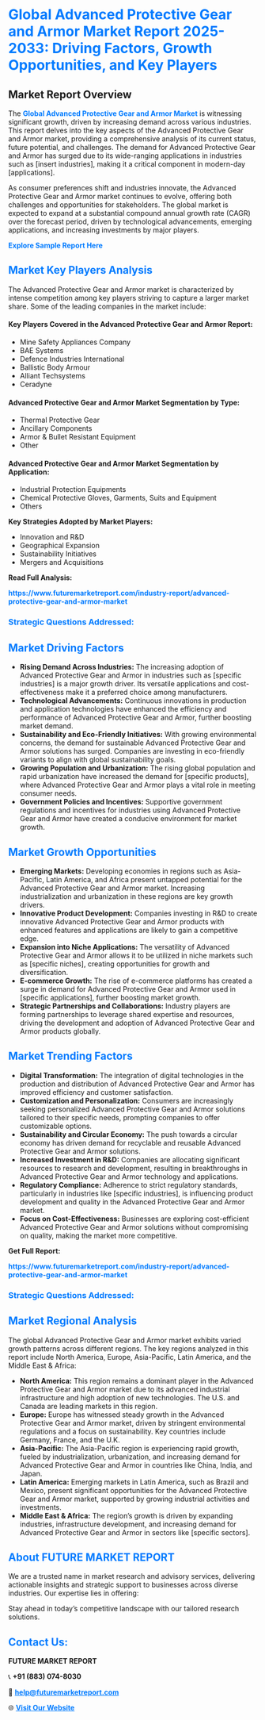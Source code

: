 <h1 style="color: #007BFF;">Global Advanced Protective Gear and Armor Market Report 2025-2033: Driving Factors, Growth Opportunities, and Key Players</h1>

<section id="overview">
<h2>Market Report Overview</h2>
<p>The <a href="https://www.futuremarketreport.com/industry-report/advanced-protective-gear-and-armor-market" style="color: #007BFF; text-decoration: none;"><strong>Global Advanced Protective Gear and Armor Market</strong></a> is witnessing significant growth, driven by increasing demand across various industries. This report delves into the key aspects of the Advanced Protective Gear and Armor market, providing a comprehensive analysis of its current status, future potential, and challenges. The demand for Advanced Protective Gear and Armor has surged due to its wide-ranging applications in industries such as [insert industries], making it a critical component in modern-day [applications].</p>
<p>As consumer preferences shift and industries innovate, the Advanced Protective Gear and Armor market continues to evolve, offering both challenges and opportunities for stakeholders. The global market is expected to expand at a substantial compound annual growth rate (CAGR) over the forecast period, driven by technological advancements, emerging applications, and increasing investments by major players.</p>
</section>

<section id="overview">
<p><a href="https://www.futuremarketreport.com/request-sample/reportId=63098" style="color: #007BFF; text-decoration: none;"><strong>Explore Sample Report Here</strong></a></p>
</section>

<section id="key-players">
<h2 style="color: #007BFF;">Market Key Players Analysis</h2>
<p>The Advanced Protective Gear and Armor market is characterized by intense competition among key players striving to capture a larger market share. Some of the leading companies in the market include:</p>
<h4>Key Players Covered in the Advanced Protective Gear and Armor Report:</h4>
<ul><li>Mine Safety Appliances Company</li><li>BAE Systems</li><li>Defence Industries International</li><li>Ballistic Body Armour</li><li>Alliant Techsystems</li><li>Ceradyne</li></ul>
<h4>Advanced Protective Gear and Armor Market Segmentation by Type:</h4>
<ul><li>Thermal Protective Gear</li><li>Ancillary Components</li><li>Armor &amp; Bullet Resistant Equipment</li><li>Other</li></ul>

<h4>Advanced Protective Gear and Armor Market Segmentation by Application:</h4>
<ul><li>Industrial Protection Equipments</li><li>Chemical Protective Gloves, Garments, Suits and Equipment</li><li>Others</li></ul>
<p><strong>Key Strategies Adopted by Market Players:</strong></p>
<ul>
<li>Innovation and R&D</li>
<li>Geographical Expansion</li>
<li>Sustainability Initiatives</li>
<li>Mergers and Acquisitions</li>
</ul>
</section>

<section>
<p><strong>Read Full Analysis: </strong></p><a href="https://www.futuremarketreport.com/industry-report/advanced-protective-gear-and-armor-market" style="color: #007BFF; text-decoration: none;"><strong>https://www.futuremarketreport.com/industry-report/advanced-protective-gear-and-armor-market</strong></a>
<h3 style="color: #007BFF;">Strategic Questions Addressed:</h3>
</section>

<section id="driving-factors">
<h2 style="color: #007BFF;">Market Driving Factors</h2>
<ul>
<li><strong>Rising Demand Across Industries:</strong> The increasing adoption of Advanced Protective Gear and Armor in industries such as [specific industries] is a major growth driver. Its versatile applications and cost-effectiveness make it a preferred choice among manufacturers.</li>
<li><strong>Technological Advancements:</strong> Continuous innovations in production and application technologies have enhanced the efficiency and performance of Advanced Protective Gear and Armor, further boosting market demand.</li>
<li><strong>Sustainability and Eco-Friendly Initiatives:</strong> With growing environmental concerns, the demand for sustainable Advanced Protective Gear and Armor solutions has surged. Companies are investing in eco-friendly variants to align with global sustainability goals.</li>
<li><strong>Growing Population and Urbanization:</strong> The rising global population and rapid urbanization have increased the demand for [specific products], where Advanced Protective Gear and Armor plays a vital role in meeting consumer needs.</li>
<li><strong>Government Policies and Incentives:</strong> Supportive government regulations and incentives for industries using Advanced Protective Gear and Armor have created a conducive environment for market growth.</li>
</ul>
</section>

<section id="growth-opportunities">
<h2 style="color: #007BFF;">Market Growth Opportunities</h2>
<ul>
<li><strong>Emerging Markets:</strong> Developing economies in regions such as Asia-Pacific, Latin America, and Africa present untapped potential for the Advanced Protective Gear and Armor market. Increasing industrialization and urbanization in these regions are key growth drivers.</li>
<li><strong>Innovative Product Development:</strong> Companies investing in R&D to create innovative Advanced Protective Gear and Armor products with enhanced features and applications are likely to gain a competitive edge.</li>
<li><strong>Expansion into Niche Applications:</strong> The versatility of Advanced Protective Gear and Armor allows it to be utilized in niche markets such as [specific niches], creating opportunities for growth and diversification.</li>
<li><strong>E-commerce Growth:</strong> The rise of e-commerce platforms has created a surge in demand for Advanced Protective Gear and Armor used in [specific applications], further boosting market growth.</li>
<li><strong>Strategic Partnerships and Collaborations:</strong> Industry players are forming partnerships to leverage shared expertise and resources, driving the development and adoption of Advanced Protective Gear and Armor products globally.</li>
</ul>
</section>

<section id="trending-factors">
<h2 style="color: #007BFF;">Market Trending Factors</h2>
<ul>
<li><strong>Digital Transformation:</strong> The integration of digital technologies in the production and distribution of Advanced Protective Gear and Armor has improved efficiency and customer satisfaction.</li>
<li><strong>Customization and Personalization:</strong> Consumers are increasingly seeking personalized Advanced Protective Gear and Armor solutions tailored to their specific needs, prompting companies to offer customizable options.</li>
<li><strong>Sustainability and Circular Economy:</strong> The push towards a circular economy has driven demand for recyclable and reusable Advanced Protective Gear and Armor solutions.</li>
<li><strong>Increased Investment in R&D:</strong> Companies are allocating significant resources to research and development, resulting in breakthroughs in Advanced Protective Gear and Armor technology and applications.</li>
<li><strong>Regulatory Compliance:</strong> Adherence to strict regulatory standards, particularly in industries like [specific industries], is influencing product development and quality in the Advanced Protective Gear and Armor market.</li>
<li><strong>Focus on Cost-Effectiveness:</strong> Businesses are exploring cost-efficient Advanced Protective Gear and Armor solutions without compromising on quality, making the market more competitive.</li>
</ul>
</section>

<section>
<p><strong>Get Full Report: </strong></p><a href="https://www.futuremarketreport.com/industry-report/advanced-protective-gear-and-armor-market" style="color: #007BFF; text-decoration: none;"><strong>https://www.futuremarketreport.com/industry-report/advanced-protective-gear-and-armor-market</strong></a>
<h3 style="color: #007BFF;">Strategic Questions Addressed:</h3>
</section>


<section id="regional-analysis">
<h2 style="color: #007BFF;">Market Regional Analysis</h2>
<p>The global Advanced Protective Gear and Armor market exhibits varied growth patterns across different regions. The key regions analyzed in this report include North America, Europe, Asia-Pacific, Latin America, and the Middle East & Africa:</p>
<ul>
<li><strong>North America:</strong> This region remains a dominant player in the Advanced Protective Gear and Armor market due to its advanced industrial infrastructure and high adoption of new technologies. The U.S. and Canada are leading markets in this region.</li>
<li><strong>Europe:</strong> Europe has witnessed steady growth in the Advanced Protective Gear and Armor market, driven by stringent environmental regulations and a focus on sustainability. Key countries include Germany, France, and the U.K.</li>
<li><strong>Asia-Pacific:</strong> The Asia-Pacific region is experiencing rapid growth, fueled by industrialization, urbanization, and increasing demand for Advanced Protective Gear and Armor in countries like China, India, and Japan.</li>
<li><strong>Latin America:</strong> Emerging markets in Latin America, such as Brazil and Mexico, present significant opportunities for the Advanced Protective Gear and Armor market, supported by growing industrial activities and investments.</li>
<li><strong>Middle East & Africa:</strong> The region’s growth is driven by expanding industries, infrastructure development, and increasing demand for Advanced Protective Gear and Armor in sectors like [specific sectors].</li>
</ul>
</section>

<footer>
<h2 style="color: #007BFF;">About FUTURE MARKET REPORT</h2>
<p>We are a trusted name in market research and advisory services, delivering actionable insights and strategic support to businesses across diverse industries. Our expertise lies in offering:</p>

<p>Stay ahead in today’s competitive landscape with our tailored research solutions.</p>

<h2 style="color: #007BFF;">Contact Us:</h2>
<p><strong>FUTURE MARKET REPORT</strong></p>
<p>📞 <strong>+91 (883) 074-8030</strong></p>
<p>📧 <strong><a href="mailto:help@futuremarketreport.com" style="color: #007BFF;">help@futuremarketreport.com</a></strong></p>
<p>🌐 <strong><a href="https://www.futuremarketreport.com/" style="color: #007BFF;">Visit Our Website</a></strong></p>
</footer>